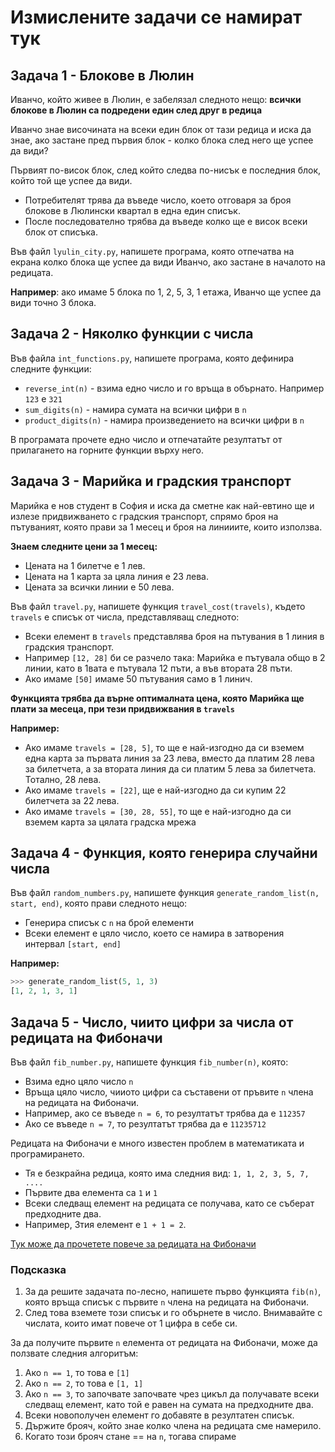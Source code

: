 # Измислените задачи се намират тук

## Задача 1 - Блокове в Люлин

Иванчо, който живее в Люлин, е забелязал следното нещо: **всички блокове в Люлин са подредени един след друг в редица**

Иванчо знае височината на всеки един блок от тази редица и иска да знае, ако застане пред първия блок - колко блока след него ще успее да види?

Първият по-висок блок, след който следва по-нисък е последния блок, който той ще успее да види.

* Потребителят трява да въведе число, което отговаря за броя блокове в Люлински квартал в една един списък.
* После последователно трябва да въведе колко ще е висок всеки блок от списъка.


Във файл `lyulin_city.py`, напишете програма, която отпечатва на екрана колко блока ще успее да види Иванчо, ако застане в началото на редицата.


**Например**: ако имаме 5 блока по 1, 2, 5, 3, 1 етажа, Иванчо ще успее да види точно 3 блока.


## Задача 2 - Няколко  функции с числа

Във файла `int_functions.py`, напишете програма, която дефинира следните функции:

* `reverse_int(n)` - взима едно число и го връща в обърнато. Например `123` е `321`
* `sum_digits(n)` - намира сумата на всички цифри в `n`
* `product_digits(n)` - намира произведението на всички цифри в `n`

В програмата прочете едно число и отпечатайте резултатът от прилагането на горните функции върху него.

## Задача 3 - Марийка и градския транспорт

Марийка е нов студент в София и иска да сметне как най-евтино ще и излезе придвижването с градския транспорт, спрямо броя на пътуваният, която прави за 1 месец и броя на линииите, които използва.

**Знаем следните цени за 1 месец:**

* Цената на 1 билетче е 1 лев.
* Цената на 1 карта за цяла линия е 23 лева.
* Цената за всички линии е 50 лева.

Във файл `travel.py`, напишете функция `travel_cost(travels)`, където `travels` е списък от числа, представляващ следното:

* Всеки елемент в `travels` представлява броя на пътувания в 1 линия в градския транспорт.
* Например `[12, 28]` би се разчело така: Марийка е пътувала общо в 2 линии, като в 1вата е пътувала 12 пъти, а във втората 28 пъти.
* Ако имаме `[50]` имаме 50 пътувания само в 1 линич.

**Функцията трябва да върне оптималната цена, която Марийка ще плати за месеца, при тези придвижвания в `travels`**

**Например:**

* Ако имаме `travels = [28, 5]`, то ще е най-изгодно да си вземем една карта за първата линия за 23 лева, вместо да платим 28 лева за билетчета, а за втората линия да си платим 5 лева за билетчета. Тотално, 28 лева.
* Ако имаме `travels = [22]`, ще е най-изгодно да си купим 22 билетчета за 22 лева.
* Ако имаме `travels = [30, 28, 55]`, то ще е най-изгодно да си вземем карта за цялата градска мрежа


## Задача 4 - Функция, която генерира случайни числа

Във файл `random_numbers.py`, напишете функция `generate_random_list(n, start, end)`, която прави следното нещо:

* Генерира списък с `n` на брой елементи
* Всеки елемент е цяло число, което се намира в затворения интервал `[start, end]`

**Например:**

```python
>>> generate_random_list(5, 1, 3)
[1, 2, 1, 3, 1]
```

## Задача 5 - Число, чиито цифри за числа от редицата на Фибоначи

Във файл `fib_number.py`, напишете функция `fib_number(n)`, която:

* Взима едно цяло число `n`
* Връща цяло число, чииото цифри са съставени от пръвите `n` члена на редицата на Фибоначи.
* Например, ако се въведе `n = 6`, то резултатът трябва да е `112357`
* Ако се въведе `n = 7`, то резултатът трябва да е `11235712`


Редицата на Фибоначи е много известен проблем в математиката и програмирането.

* Тя е безкрайна редица, която има следния вид: `1, 1, 2, 3, 5, 7, ....`
* Първите два елемента са `1` и `1`
* Всеки следващ елемент на редицата се получава, като се съберат предходните два.
* Например, 3тия елемент е `1 + 1 = 2`.

[Тук може да прочетете повече за редицата на Фибоначи](http://en.wikipedia.org/wiki/Fibonacci_number)

### Подсказка

1. За да решите задачата по-лесно, напишете първо функцията `fib(n)`, която връща списък с първите `n` члена на редицата на Фибоначи.
2. След това вземете този списък и го обърнете в число. Внимавайте с числата, които имат повече от 1 цифра в себе си.

За да получите първите `n` елемента от редицата на Фибоначи, може да ползвате следния алгоритъм:

1. Ако `n == 1`, то това е `[1]`
2. Ако `n == 2`, то това е `[1, 1]`
3. Ако `n == 3`, то започвате започвате чрез цикъл да получавате всеки следващ елемент, като той е равен на сумата на предходните два.
4. Всеки новополучен елемент го добавяте в резултатен списък.
5. Държите брояч, който знае колко члена на редицата сме намерило.
6. Когато този брояч стане == на `n`, тогава спираме
